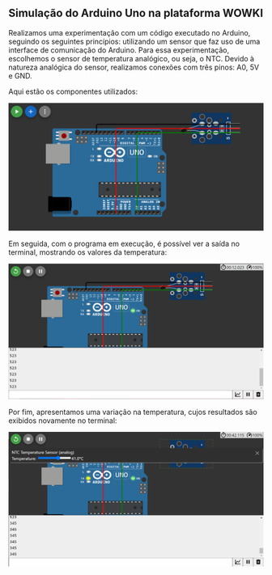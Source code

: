 ## Simulação do Arduino Uno na plataforma WOWKI

Realizamos uma experimentação com um código executado no Arduino, seguindo os seguintes princípios: utilizando um sensor que faz uso de uma interface de comunicação do Arduino. Para essa experimentação, escolhemos o sensor de temperatura analógico, ou seja, o NTC. Devido à natureza analógica do sensor, realizamos conexões com três pinos: A0, 5V e GND.

Aqui estão os componentes utilizados:

![esquema do arduino](../wowki-arduino-uno.PNG)

Em seguida, com o programa em execução, é possível ver a saída no terminal, mostrando os valores da temperatura:

![terminal](../saida-arduino-uno.PNG)

Por fim, apresentamos uma variação na temperatura, cujos resultados são exibidos novamente no terminal:

![variacao da temperatura](../variacao-arduino-uno.PNG)